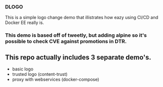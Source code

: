 ### DLOGO
This is a simple logo change demo that illistrates how eazy using CI/CD and Docker EE really is.

### This demo is based off of tweetly, but adding alpine so it's possible to check CVE against promotions in DTR.

## This repo actually includes 3 separate demo's.
- basic logo
- trusted logo (content-trust)
- proxy with webservices (docker-compose)
